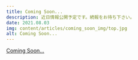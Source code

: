 ```yaml
---
title: Coming Soon...
description: 近日情報公開予定です。続報をお待ち下さい。
date: 2021.08.03
img: content/articles/coming_soon_img/top.jpg
alt: Coming Soon...
---
```


[Coming Soon...](https://tatoostudioserendip.stores.jp/items/6108bf75a92a786a0c99b22c)
